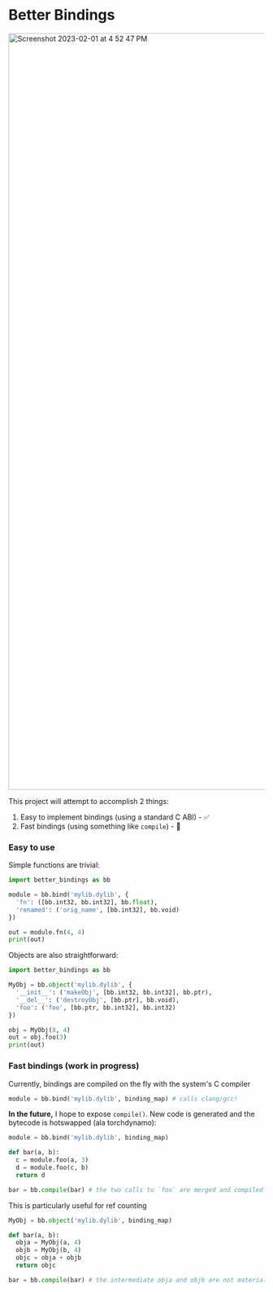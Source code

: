 # Better Bindings

<img width="1486" alt="Screenshot 2023-02-01 at 4 52 47 PM" src="https://user-images.githubusercontent.com/4842908/216171788-9443aa70-da90-4655-aa42-ede92eeb82a6.png">



This project will attempt to accomplish 2 things:

1. Easy to implement bindings (using a standard C ABI) - ✅
2. Fast bindings (using something like `compile`) - 🚧

### Easy to use

Simple functions are trivial:

```python
import better_bindings as bb

module = bb.bind('mylib.dylib', {
  'fn': ([bb.int32, bb.int32], bb.float),
  'renamed': ('orig_name', [bb.int32], bb.void)
})

out = module.fn(4, 4)
print(out)
```

Objects are also straightforward:

```python
import better_bindings as bb

MyObj = bb.object('mylib.dylib', {
  '__init__': ('makeObj', [bb.int32, bb.int32], bb.ptr),
  '__del__': ('destroyObj', [bb.ptr], bb.void),
  'foo': ('foo', [bb.ptr, bb.int32], bb.int32)
})

obj = MyObj(8, 4)
out = obj.foo(3)
print(out)
```


### Fast bindings (work in progress)

Currently, bindings are compiled on the fly with the system's C compiler

```python
module = bb.bind('mylib.dylib', binding_map) # calls clang/gcc!
```

**In the future,** I hope to expose `compile()`.
New code is generated and the bytecode is hotswapped (ala torchdynamo):

```python
module = bb.bind('mylib.dylib', binding_map) 

def bar(a, b):
  c = module.foo(a, 3)
  d = module.foo(c, b)
  return d

bar = bb.compile(bar) # the two calls to `foo` are merged and compiled together
```

This is particularly useful for ref counting

```python
MyObj = bb.object('mylib.dylib', binding_map) 

def bar(a, b):
  obja = MyObj(a, 4)
  objb = MyObj(b, 4)
  objc = obja + objb
  return objc

bar = bb.compile(bar) # the intermediate obja and objb are not materialized in Python, no refcounts are bumped!
```


